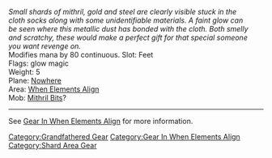 *Small shards of mithril, gold and steel are clearly visible stuck in
the*  
*cloth socks along with some unidentifiable materials. A faint glow
can*  
*be seen where this metallic dust has bonded with the cloth. Both
smelly*  
*and scratchy, these would make a perfect gift for that special
someone*  
*you want revenge on.*  
Modifies mana by 80 continuous. Slot: Feet  
Flags: glow magic  
Weight: 5  
Plane: [Nowhere](:Category:Nowhere "wikilink")  
Area: [When Elements Align](:Category:When_Elements_Align "wikilink")  
Mob: [Mithril Bits](Mithril_Bits "wikilink")?  

------------------------------------------------------------------------

See [Gear In When Elements
Align](:Category:Gear_In_When_Elements_Align "wikilink") for more
information.

[Category:Grandfathered Gear](Category:Grandfathered_Gear "wikilink")
[Category:Gear In When Elements
Align](Category:Gear_In_When_Elements_Align "wikilink") [Category:Shard
Area Gear](Category:Shard_Area_Gear "wikilink")
